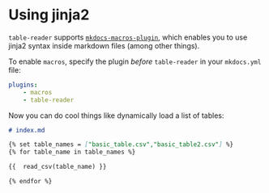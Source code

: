 # Using jinja2

`table-reader` supports [`mkdocs-macros-plugin`](https://mkdocs-macros-plugin.readthedocs.io/en/latest/), which enables you to use jinja2 syntax inside markdown files (among other things).

To enable `macros`, specify the plugin _before_ `table-reader` in your `mkdocs.yml` file:

```yaml
plugins:
    - macros
    - table-reader
```

Now you can do cool things like dynamically load a list of tables:


```markdown
# index.md

{% set table_names = ["basic_table.csv","basic_table2.csv"] %}
{% for table_name in table_names %}

{{  read_csv(table_name) }}

{% endfor %}

```